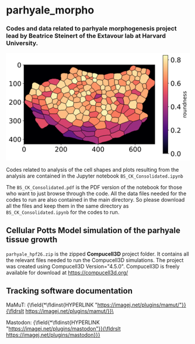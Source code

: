 # parhyale_morpho
### Codes and data related to parhyale morphogenesis project lead by Beatrice Steinert of the Extavour lab at Harvard University. </br>

<p align="center">
  <img src="github_thumbnail.svg" alt="Description" width="600">
</p>


Codes related to analysis of the cell shapes and plots resulting from the analysis are contained in the Jupyter notebook ```BS_CK_Consolidated.ipynb``` </br>
  
The ```BS_CK_Consolidated.pdf``` is the PDF version of the notebook for those who want to just browse through the code. All the data files needed for the codes
to run are also contained in the main directory. So please download all the files and keep them in the same directory as ```BS_CK_Consolidated.ipynb``` for the 
codes to run. </br>

## Cellular Potts Model simulation of the parhyale tissue growth </b> </br>

```parhyale_hpf26.zip``` is the zipped <b>Compucell3D</b> project folder. It contains all the relevant files needed to run the Compucell3D simulations. The project was 
created using Compucell3D Version="4.5.0". Compucell3D is freely available for download at https://compucell3d.org/ </br>

## Tracking software documentation

MaMuT: {\field{\*\fldinst{HYPERLINK "https://imagej.net/plugins/mamut/"}}{\fldrslt https://imagej.net/plugins/mamut/}}\

Mastodon: {\field{\*\fldinst{HYPERLINK "https://imagej.net/plugins/mastodon"}}{\fldrslt https://imagej.net/plugins/mastodon}}}

